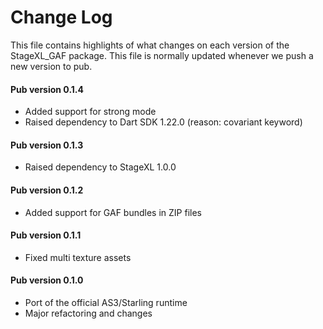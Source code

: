 # Change Log

This file contains highlights of what changes on each version of the StageXL_GAF
package. This file is normally updated whenever we push a new version to pub.

#### Pub version 0.1.4
  * Added support for strong mode
  * Raised dependency to Dart SDK 1.22.0 (reason: covariant keyword)

#### Pub version 0.1.3
  * Raised dependency to StageXL 1.0.0

#### Pub version 0.1.2
  * Added support for GAF bundles in ZIP files

#### Pub version 0.1.1
  * Fixed multi texture assets

#### Pub version 0.1.0
  * Port of the official AS3/Starling runtime
  * Major refactoring and changes
